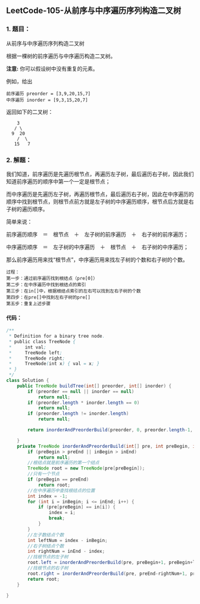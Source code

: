 ## LeetCode-105-从前序与中序遍历序列构造二叉树

### 1. 题目：

从前序与中序遍历序列构造二叉树

根据一棵树的前序遍历与中序遍历构造二叉树。

**注意:**
你可以假设树中没有重复的元素。

例如，给出

```
前序遍历 preorder = [3,9,20,15,7]
中序遍历 inorder = [9,3,15,20,7]
```

返回如下的二叉树：

```
    3
   / \
  9  20
    /  \
   15   7
```

### 2. 解题：

我们知道，前序遍历是先遍历根节点，再遍历左子树，最后遍历右子树，因此我们知道前序遍历的顺序中第一个一定是根节点；

而中序遍历是先遍历左子树，再遍历根节点，最后遍历右子树，因此在中序遍历的顺序中找到根节点，则根节点前方就是左子树的中序遍历顺序，根节点后方就是右子树的遍历顺序。

简单来说：

前序遍历顺序　＝　根节点　＋　左子树的前序遍历　＋　右子树的前序遍历；

中序遍历顺序　＝　左子树的中序遍历　＋　根节点　＋　右子树的中序遍历；

那么前序遍历用来找“根节点”，中序遍历用来找左子树的个数和右子树的个数。

```
过程：
第一步：通过前序遍历找到根结点（pre[0]）
第二步：在中序遍历中找到根结点的索引
第三步：在in[]中，根据根结点索引的左右可以找到左右子树的个数
第四步：在pre[]中找到左右子树的pre[]
第五步：重复上述步骤
```



#### 代码：

```java
/**
 * Definition for a binary tree node.
 * public class TreeNode {
 *     int val;
 *     TreeNode left;
 *     TreeNode right;
 *     TreeNode(int x) { val = x; }
 * }
 */
class Solution {
    public TreeNode buildTree(int[] preorder, int[] inorder) {
        if (preorder == null || inorder == null)
            return null;
        if (preorder.length * inorder.length == 0)
            return null;
        if (preorder.length != inorder.length)
            return null;

        return inorderAndPreorderBuild(preorder, 0, preorder.length-1, inorder, 0, inorder.length-1);

    }
    private TreeNode inorderAndPreorderBuild(int[] pre, int preBegin, int preEnd, int[] in, int inBegin, int inEnd) {
        if (preBegin > preEnd || inBegin > inEnd)
            return null;
        //根结点就是前序遍历的第一个结点
        TreeNode root = new TreeNode(pre[preBegin]);
		//只有一个节点
        if (preBegin == preEnd)
            return root;
        //在中序遍历中查找根结点的位置
        int index = -1;
        for (int i = inBegin; i <= inEnd; i++) {
            if (pre[preBegin] == in[i]) {
                index = i;
                break;
            }
        }
        //左子数结点个数
        int leftNum = index - inBegin;
        //右子树结点个数
        int rightNum = inEnd - index;
		//找根节点的左子树
        root.left = inorderAndPreorderBuild(pre, preBegin+1, preBegin+leftNum, in, inBegin, index-1);
		//找根节点的右子树
        root.right = inorderAndPreorderBuild(pre, preEnd-rightNum+1, preEnd, in, index+1, inEnd);
        return root;
    } 
    
}
```

